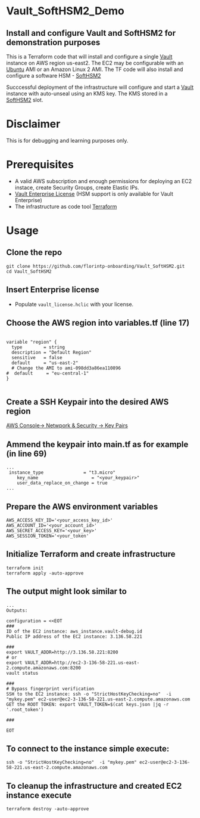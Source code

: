 # Vault_SoftHSM2_Demo

## Install and configure Vault and SoftHSM2 for demonstration purposes

This is a Terraform code that will install and configure a single [Vault](https://www.vaultproject.io/) instance on AWS region us-east2.
The EC2 may be configurable with an [Ubuntu](https://ubuntu.com/) AMI or an Amazon Linux 2 AMI.
The TF code will also install and configure a software HSM - [SoftHSM2](https://github.com/opendnssec/SoftHSMv2)

Succcessful deployment of the infrastructure will configure and start a [Vault](https://www.vaultproject.io/) instance with auto-unseal using an KMS key.
The KMS stored in a [SoftHSM2](https://github.com/opendnssec/SoftHSMv2) slot.

# Disclaimer
This is for debugging and learning purposes only.

# Prerequisites
- A valid AWS subscription and enough permissions for deploying an EC2 instace, create Security Groups, create Elastic IPs.
- [Vault Enterprise License](https://www.vaultproject.io/docs/enterprise/license) (HSM support is only available for Vault Enterprise)
- The infrastructure as code tool [Terraform](https://developer.hashicorp.com/terraform/install) 

# Usage
## Clone the repo
```shell
git clone https://github.com/florintp-onboarding/Vault_SoftHSM2.git
cd Vault_SoftHSM2
```
## Insert Enterprise license
- Populate `vault_license.hclic` with your license.


## Choose the AWS region into variables.tf (line 17)
```shell

variable "region" {
  type        = string
  description = "Default Region"
  sensitive   = false
  default     = "us-east-2"
  # Change the AMI to ami-098dd3a86ea110896
#  default     = "eu-central-1"
}


```

## Create a SSH Keypair into the desired AWS region
[AWS Console-> Netwpork & Security -> Key Pairs](https://docs.aws.amazon.com/AWSEC2/latest/UserGuide/create-key-pairs.html)

## Ammend the keypair into main.tf as for example (in line 69)

```shell
...
 instance_type               = "t3.micro"
    key_name                    = "<your_keypair>"
    user_data_replace_on_change = true
...
```
## Prepare the AWS environment variables
```
AWS_ACCESS_KEY_ID='<your_access_key_id>'
AWS_ACCOUNT_ID='<your_account_id>'
AWS_SECRET_ACCESS_KEY='<your_key>'
AWS_SESSION_TOKEN='<your_token'
```
## Initialize Terraform and create infrastructure
```shell
terraform init
terraform apply -auto-approve
```

## The output might look similar to
```shell
...
Outputs:

configuration = <<EOT
###
ID of the EC2 instance: aws_instance.vault-debug.id
Public IP address of the EC2 instance: 3.136.58.221

###
export VAULT_ADDR=http://3.136.58.221:8200
# or
export VAULT_ADDR=http://ec2-3-136-58-221.us-east-2.compute.amazonaws.com:8200
vault status

###
# Bypass fingerprint verification
SSH to the EC2 instance: ssh -o "StrictHostKeyChecking=no"  -i "mykey.pem" ec2-user@ec2-3-136-58-221.us-east-2.compute.amazonaws.com
GET the ROOT TOKEN: export VAULT_TOKEN=$(cat keys.json |jq -r '.root_token')

###

EOT
```

## To connect to the instance simple execute:
```shell
ssh -o "StrictHostKeyChecking=no"  -i "mykey.pem" ec2-user@ec2-3-136-58-221.us-east-2.compute.amazonaws.com
```

## To cleanup the infrastructure and created EC2 instance execute
```shell
terraform destroy -auto-approve
```
